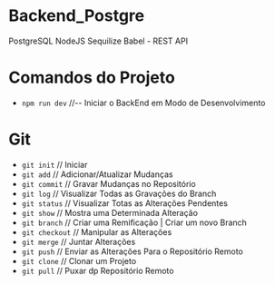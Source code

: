 # Backend_Postgre
 PostgreSQL NodeJS Sequilize Babel - REST API

# Comandos do Projeto
- `npm run dev` //-- Iniciar o BackEnd em Modo de Desenvolvimento

# Git
* `git init`        // Iniciar
* `git add`         // Adicionar/Atualizar Mudanças
* `git commit`      // Gravar Mudanças no Repositório
* `git log`         // Visualizar Todas as Gravações do Branch
* `git status`      // Visualizar Totas as Alterações Pendentes
* `git show`        // Mostra uma Determinada Alteração
* `git branch`      // Criar uma Remificação | Criar um novo Branch
* `git checkout`    // Manipular as Alterações
* `git merge`       // Juntar Alterações
* `git push`        // Enviar as Alterações Para o Repositório Remoto
* `git clone`       // Clonar um Projeto
* `git pull`        // Puxar dp Repositório Remoto